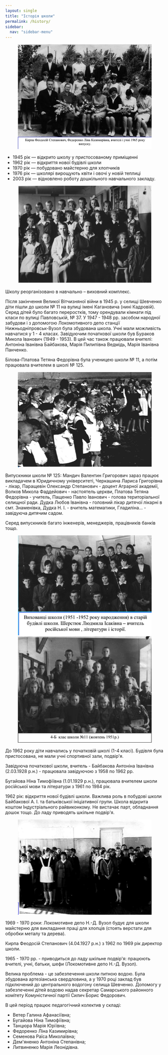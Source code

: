 ```yaml
---
layout: single
title: "Історія школи"
permalink: /history/
sidebar:
  nav: "sidebar-menu"
---
```


<figure>
	<a href="/assets/images/pages/history/history-5.jpg"><img src="/assets/images/pages/history/history-5.jpg"></a>
</figure>

- 1945 рік — відкрито школу у пристосованому приміщенні
- 1962 рік — відкриття нової будівлі школи
- 1970 рік — побудовано майстерню для хлопчиків
- 1976 рік — школярі вирощують квіти і овочі у новій теплиці
- 2003 рік — відновлено роботу дошкільного навчального   закладу.

<figure>
	<a href="/assets/images/pages/history/history-8.jpg"><img src="/assets/images/pages/history/history-8.jpg"></a>
</figure>

Школу реорганізовано в навчально – виховний  комплекс.

Після закінчення Великої Вітчизняної війни в 1945 р. у селищі Шевченко діти пішли до школи № 11 на вулиці імені Кагановича (нині Кадровій). Серед дітей було багато переростків, тому орендували кімнати під класи по вулиці Павловській, № 37. У 1947 - 1948 рр. засобом народної забудови і з допомогою Локомотивного депо станції Нижньодніпровськ-Вузол була збудована школа. Учні мали можливість навчатися у 1 - 4 класах. Завідуючим початкової школи був Бураков Микола Іванович (1949 - 1953). В цей час також працювали вчителі: Антоніна Іванівна Байбакова, Марія Пилипівна Ведмідь, Марія Іванівна Панченко.

Білова-Платова Тетяна Федорівна була ученицею школи № 11, а потім працювала вчителем в школі № 125.

<figure>
	<a href="/assets/images/pages/history/history-4.jpg"><img src="/assets/images/pages/history/history-4.jpg"></a>
</figure>

Випускники школи № 125: Мандич Валентин Григорович зараз працює викладачем в Юридичному університеті, Черкашина Лариса Григорівна - лікар, Паращевін Олександр Степанович - доцент Аграрної академії, Волков Микола Фаддейович - настоятель церкви, Платова Тетяна Федорівна - учитель, Пащенко Павло Іванович - голова територіальної селищної ради. Дудка Любов Іванівна - головний лікар дитячої лікарні в смт. Знаменівка, Дудка Н. І. - вчитель математики, Гладиліна... - завідуюча дитячим садом.

Серед випускників багато інженерів, менеджерів, працівників банків тощо.

<figure class="half">
	<a href="/assets/images/pages/history/history-3.jpg"><img src="/assets/images/pages/history/history-3.jpg"></a>
	<a href="/assets/images/pages/history/history-0.jpg"><img src="/assets/images/pages/history/history-0.jpg"></a>
</figure>

До 1962 року діти навчались у початковій школі (1-4 класі). Будівля була пристосована, не мали учні спортивної зали, подвір'я.

Завідуюча початкової школи, вчитель - Байбакова Антоніна Іванівна (2.03.1928 р.н.) - працювала завідуючою з 1958 по 1962 рр.

Бугайова Ніна Тимофіївна (1.01.1929 р.н.), працювала вчителем школи російської мови та літератури з 1961 по 1984 рік.

1962 рік: відкриття нової будівлі школи. Важлива роль в побудові школи Байбакової А. І. та батьківської ініціативної групи. Школа відкрита коштом Індустріального райвиконкому. Не вистачає парт, обладнання дошок тощо. До ладу приводять шкільне подвір'я.

<figure>
	<a href="/assets/images/pages/history/history-7.jpg"><img src="/assets/images/pages/history/history-7.jpg"></a>
</figure>

1969 - 1970 роки: Локомотивне депо Н.-Д. Вузол будує для школи майстерню для викладання праці для хлопців (стоять верстати для обробки металу та дерева).

Кирпа Феодосій Степанович (4.04.1927 р.н.) з 1962 по 1969 рік директор школи.

1965 - 1970 рр. - приводиться до ладу шкільне подвір'я: працюють вчителі, учні, батьки, шефи (Локомотивне депо Н.-Д. Вузол).

Велика проблема - це забезпечення школи питною водою. Була збудована артезіанська свердловина, а у 1970 році заклад був підключений до центрального водогону селища Шевченко. Допомогу у забезпеченні дітей водовю надав секретар Самарського районного комітету Комуністичної партії Силич Борис Федорович.

В цей період працює педагогічний колектив у складі:
- Ветер Галина Афанасіївна;
- Бугайова Ніна Тимофіївна;
- Танцюра Марія Юріївна;
- Федоренко Ліна Казимирівна;
- Семенова Раїса Миколаївна;
- Дем'яненко Антоніна Степанівна;
- Литвиненко Марія Леонідівна.
